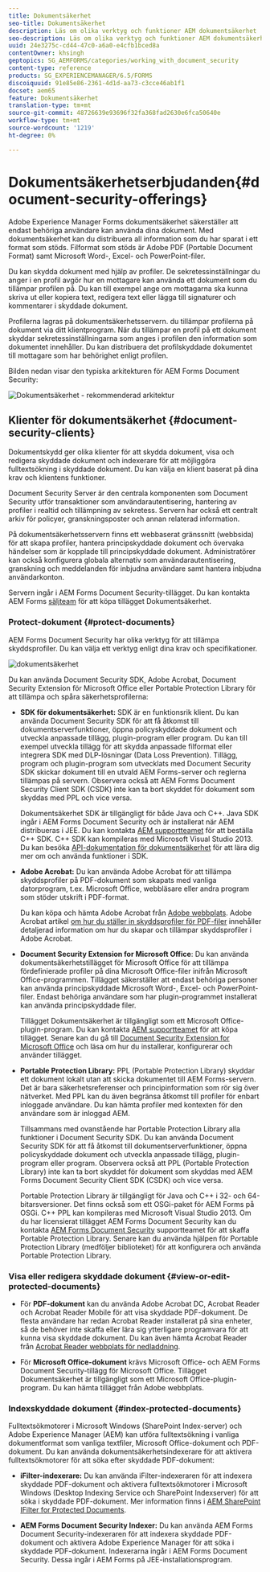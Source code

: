 ```yaml
---
title: Dokumentsäkerhet
seo-title: Dokumentsäkerhet
description: Läs om olika verktyg och funktioner AEM dokumentsäkerhet
seo-description: Läs om olika verktyg och funktioner AEM dokumentsäkerhet
uuid: 24e3275c-cd44-47c0-a6a0-e4cfb1bced8a
contentOwner: khsingh
geptopics: SG_AEMFORMS/categories/working_with_document_security
content-type: reference
products: SG_EXPERIENCEMANAGER/6.5/FORMS
discoiquuid: 91e85e86-2361-4d1d-aa73-c3cce46ab1f1
docset: aem65
feature: Dokumentsäkerhet
translation-type: tm+mt
source-git-commit: 48726639e93696f32fa368fad2630e6fca50640e
workflow-type: tm+mt
source-wordcount: '1219'
ht-degree: 0%

---
```



# Dokumentsäkerhetserbjudanden{#document-security-offerings}

Adobe Experience Manager Forms dokumentsäkerhet säkerställer att endast behöriga användare kan använda dina dokument. Med dokumentsäkerhet kan du distribuera all information som du har sparat i ett format som stöds. Filformat som stöds är Adobe PDF (Portable Document Format) samt Microsoft Word-, Excel- och PowerPoint-filer.

Du kan skydda dokument med hjälp av profiler. De sekretessinställningar du anger i en profil avgör hur en mottagare kan använda ett dokument som du tillämpar profilen på. Du kan till exempel ange om mottagarna ska kunna skriva ut eller kopiera text, redigera text eller lägga till signaturer och kommentarer i skyddade dokument.

Profilerna lagras på dokumentsäkerhetsservern. du tillämpar profilerna på dokument via ditt klientprogram. När du tillämpar en profil på ett dokument skyddar sekretessinställningarna som anges i profilen den information som dokumentet innehåller. Du kan distribuera det profilskyddade dokumentet till mottagare som har behörighet enligt profilen.

Bilden nedan visar den typiska arkitekturen för AEM Forms Document Security:

![Dokumentsäkerhet - rekommenderad arkitektur](do-not-localize/document_security_architecture.png)

## Klienter för dokumentsäkerhet {#document-security-clients}

Dokumentskydd ger olika klienter för att skydda dokument, visa och redigera skyddade dokument och indexerare för att möjliggöra fulltextsökning i skyddade dokument. Du kan välja en klient baserat på dina krav och klientens funktioner.

Document Security Server är den centrala komponenten som Document Security utför transaktioner som användarautentisering, hantering av profiler i realtid och tillämpning av sekretess. Servern har också ett centralt arkiv för policyer, granskningsposter och annan relaterad information.

På dokumentsäkerhetsservern finns ett webbaserat gränssnitt (webbsida) för att skapa profiler, hantera principskyddade dokument och övervaka händelser som är kopplade till principskyddade dokument. Administratörer kan också konfigurera globala alternativ som användarautentisering, granskning och meddelanden för inbjudna användare samt hantera inbjudna användarkonton.

Servern ingår i AEM Forms Document Security-tillägget. Du kan kontakta AEM Forms [säljteam](https://www.adobe.com/products/request-consultation/marketing-cloud.html?s_osc=70114000002JNwKAAW&amp;s_iid=70114000002JHs3AAG) för att köpa tillägget Dokumentsäkerhet.

### Protect-dokument {#protect-documents}

AEM Forms Document Security har olika verktyg för att tillämpa skyddsprofiler. Du kan välja ett verktyg enligt dina krav och specifikationer.

![dokumentsäkerhet](assets/document-security-offerings.png)

Du kan använda Document Security SDK, Adobe Acrobat, Document Security Extension för Microsoft Office eller Portable Protection Library för att tillämpa och spåra säkerhetsprofilerna:

* **SDK för dokumentsäkerhet:** SDK är en funktionsrik klient. Du kan använda Document Security SDK för att få åtkomst till dokumentserverfunktioner, öppna policyskyddade dokument och utveckla anpassade tillägg, plugin-program eller program. Du kan till exempel utveckla tillägg för att skydda anpassade filformat eller integrera SDK med DLP-lösningar (Data Loss Prevention). Tillägg, program och plugin-program som utvecklats med Document Security SDK skickar dokument till en utvald AEM Forms-server och reglerna tillämpas på servern. Observera också att AEM Forms Document Security Client SDK (CSDK) inte kan ta bort skyddet för dokument som skyddas med PPL och vice versa.

   Dokumentsäkerhet SDK är tillgängligt för både Java och C++. Java SDK ingår i AEM Forms Document Security och är installerat när AEM distribueras i JEE. Du kan kontakta [AEM supportteamet](https://helpx.adobe.com/marketing-cloud/contact-support.html) för att beställa C++ SDK. C++ SDK kan kompileras med Microsoft Visual Studio 2013. Du kan besöka [API-dokumentation för dokumentsäkerhet](https://help.adobe.com/en_US/livecycle/11.0/Services/WS92d06802c76abadb76c48dfe12dbeb3e281-7ff0.2.html) för att lära dig mer om och använda funktioner i SDK.

* **Adobe Acrobat:** Du kan använda Adobe Acrobat för att tillämpa skyddsprofiler på PDF-dokument som skapats med vanliga datorprogram, t.ex. Microsoft Office, webbläsare eller andra program som stöder utskrift i PDF-format.

   Du kan köpa och hämta Adobe Acrobat från [Adobe webbplats](https://acrobat.adobe.com/us/en/free-trial-download.html). Adobe Acrobat artikel [om hur du ställer in skyddsprofiler för PDF-filer](https://helpx.adobe.com/acrobat/using/setting-security-policies-pdfs.html) innehåller detaljerad information om hur du skapar och tillämpar skyddsprofiler i Adobe Acrobat.

* **Document Security Extension for Microsoft Office**: Du kan använda dokumentsäkerhetstillägget för Microsoft Office för att tillämpa fördefinierade profiler på dina Microsoft Office-filer inifrån Microsoft Office-programmen. Tillägget säkerställer att endast behöriga personer kan använda principskyddade Microsoft Word-, Excel- och PowerPoint-filer. Endast behöriga användare som har plugin-programmet installerat kan använda principskyddade filer.

   Tillägget Dokumentsäkerhet är tillgängligt som ett Microsoft Office-plugin-program. Du kan kontakta [AEM supportteamet](https://helpx.adobe.com/ca/marketing-cloud/contact-support.html) för att köpa tillägget. Senare kan du gå till [Document Security Extension for Microsoft Office](https://helpx.adobe.com/aem-forms/aem-document-security/download-installer.html) och läsa om hur du installerar, konfigurerar och använder tillägget.

* **Portable Protection Library:** PPL (Portable Protection Library) skyddar ett dokument lokalt utan att skicka dokumentet till AEM Forms-servern. Det är bara säkerhetsreferenser och principinformation som rör sig över nätverket. Med PPL kan du även begränsa åtkomst till profiler för enbart inloggade användare. Du kan hämta profiler med kontexten för den användare som är inloggad AEM.

   Tillsammans med ovanstående har Portable Protection Library alla funktioner i Document Security SDK. Du kan använda Document Security SDK för att få åtkomst till dokumentserverfunktioner, öppna policyskyddade dokument och utveckla anpassade tillägg, plugin-program eller program. Observera också att PPL (Portable Protection Library) inte kan ta bort skyddet för dokument som skyddas med AEM Forms Document Security Client SDK (CSDK) och vice versa.

   Portable Protection Library är tillgängligt för Java och C++ i 32- och 64-bitarsversioner. Det finns också som ett OSGi-paket för AEM Forms på OSGi. C++ PPL kan kompileras med Microsoft Visual Studio 2013. Om du har licensierat tillägget AEM Forms Document Security kan du kontakta [AEM Forms Document Security](https://helpx.adobe.com/marketing-cloud/contact-support.html) supportteamet för att skaffa Portable Protection Library. Senare kan du använda hjälpen för Portable Protection Library (medföljer biblioteket) för att konfigurera och använda Portable Protection Library.

### Visa eller redigera skyddade dokument {#view-or-edit-protected-documents}

* För **PDF-dokument** kan du använda Adobe Acrobat DC, Acrobat Reader och Acrobat Reader Mobile för att visa skyddade PDF-dokument. De flesta användare har redan Acrobat Reader installerat på sina enheter, så de behöver inte skaffa eller lära sig ytterligare programvara för att kunna visa skyddade dokument. Du kan även hämta Acrobat Reader från [Acrobat Reader webbplats för nedladdning](https://get.adobe.com/reader/).

* För **Microsoft Office-dokument** krävs Microsoft Office- och AEM Forms Document Security-tillägg för Microsoft Office. Tillägget Dokumentsäkerhet är tillgängligt som ett Microsoft Office-plugin-program. Du kan hämta tillägget från Adobe webbplats.

### Indexskyddade dokument {#index-protected-documents}

Fulltextsökmotorer i Microsoft Windows (SharePoint Index-server) och Adobe Experience Manager (AEM) kan utföra fulltextsökning i vanliga dokumentformat som vanliga textfiler, Microsoft Office-dokument och PDF-dokument. Du kan använda dokumentsäkerhetsindexerare för att aktivera fulltextsökmotorer för att söka efter skyddade PDF-dokument:

* **iFilter-indexerare:** Du kan använda iFilter-indexeraren för att indexera skyddade PDF-dokument och aktivera fulltextsökmotorer i Microsoft Windows (Desktop Indexing Service och SharePoint Indexserver) för att söka i skyddade PDF-dokument. Mer information finns i [AEM SharePoint IFilter for Protected Documents](assets/sharepoint-ifilter-doc-security.pdf).

* **AEM Forms Document Security Indexer:** Du kan använda AEM Forms Document Security-indexeraren för att indexera skyddade PDF-dokument och aktivera Adobe Experience Manager för att söka i skyddade PDF-dokument. Indexerarna ingår i AEM Forms Document Security. Dessa ingår i AEM Forms på JEE-installationsprogram.

